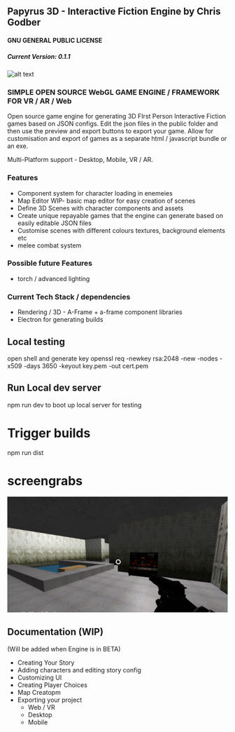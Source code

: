 ## Papyrus 3D - Interactive Fiction Engine by Chris Godber
#### GNU GENERAL PUBLIC LICENSE
##### Current Version: 0.1.1
![alt text](https://raw.githubusercontent.com/drnoir/Papyrus3D-IF-Engine/main/Papyrus3D.jpg)

### SIMPLE OPEN SOURCE WebGL GAME ENGINE / FRAMEWORK FOR VR / AR / Web
Open source game engine for generating 3D FIrst Person Interactive Fiction games based on JSON configs.
Edit the json files in the public folder and then use the preview and export buttons to export your game.
Allow for customisation and export of games as a separate html / javascript bundle or an exe.

Multi-Platform support - Desktop, Mobile, VR / AR.

### Features
* Component system for character loading in enemeies 
* Map Editor WIP- basic map editor for easy creation of scenes
* Define 3D Scenes with character components and assets
* Create unique repayable games that the engine can generate based on easily editable JSON files
* Customise scenes with different colours textures, background elements etc
* melee combat system

### Possible future Features
* torch / advanced lighting 

### Current Tech Stack / dependencies
* Rendering / 3D - A-Frame + a-frame component libraries 
* Electron for generating builds

## Local testing
open shell and generate key 
openssl req -newkey rsa:2048 -new -nodes -x509 -days 3650 -keyout key.pem -out cert.pem

## Run Local dev server
npm run dev
to boot up local server for testing 

# Trigger builds
npm run dist

# screengrabs

![alt text](https://github.com/drnoir/Papyrus3D-IF-Engine/blob/main/screengrab.png?raw=true)

## Documentation (WIP) 
(Will be added when Engine is in BETA)
* Creating Your Story
* Adding characters and editing story config
* Customizing UI 
* Creating Player Choices
* Map Creatopm
* Exporting your project 
  - Web / VR
  - Desktop
  - Mobile
